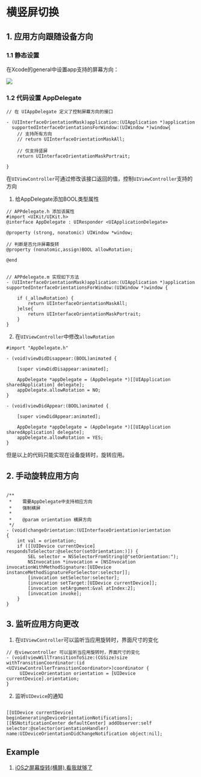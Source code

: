 # 横竖屏切换

## 1. 应用方向跟随设备方向

### 1.1 静态设置

在Xcode的general中设置app支持的屏幕方向：

![](https://gitee.com/existorlive/exist-or-live-pic/raw/master/%E6%88%AA%E5%B1%8F2020-10-25%20%E4%B8%8B%E5%8D%8810.15.04.png)


### 1.2 代码设置 AppDelegate

```objc
// 在 UIAppDelegate 定义了控制屏幕方向的接口

- (UIInterfaceOrientationMask)application:(UIApplication *)application 
  supportedInterfaceOrientationsForWindow:(UIWindow *)window{
    // 支持所有方向
    // return UIInterfaceOrientationMaskAll;
      
    // 仅支持竖屏
    return UIInterfaceOrientationMaskPortrait;
      
}

```

在`UIViewController`可通过修改该接口返回的值，控制`UIViewController`支持的方向

1. 给AppDelegate添加BOOL类型属性

```objc 
// APPdelegate.h 添加该属性
#import <UIKit/UIKit.h>
@interface AppDelegate : UIResponder <UIApplicationDelegate>

@property (strong, nonatomic) UIWindow *window;

// 判断是否允许屏幕旋转
@property (nonatomic,assign)BOOL allowRotation;

@end
```

```objc 

// APPdelegate.m 实现如下方法
- (UIInterfaceOrientationMask)application:(UIApplication *)application supportedInterfaceOrientationsForWindow:(UIWindow *)window {
    
    if (_allowRotation) {
        return UIInterfaceOrientationMaskAll;
    }else{
        return UIInterfaceOrientationMaskPortrait;
    }
}

```

2. 在`UIViewController`中修改`allowRotation`

```objc
#import "AppDelegate.h"

- (void)viewDidDisappear:(BOOL)animated {
    
    [super viewDidDisappear:animated];
 
    AppDelegate *appDelegate = (AppDelegate *)[[UIApplication sharedApplication] delegate];
    appDelegate.allowRotation = NO;
}

- (void)viewDidAppear:(BOOL)animated {
    
    [super viewDidAppear:animated];

    AppDelegate *appDelegate = (AppDelegate *)[[UIApplication sharedApplication] delegate];
    appDelegate.allowRotation = YES;
}
```
但是以上的代码只能实现在设备旋转时，旋转应用。

## 2. 手动旋转应用方向

```objc

/**
 *    需要AppDelegate中支持相应方向
 *    强制横屏
 *
 *    @param orientation 横屏方向
 */
- (void)changeOrientation:(UIInterfaceOrientation)orientation
{
    int val = orientation;
    if ([[UIDevice currentDevice] respondsToSelector:@selector(setOrientation:)]) {
        SEL selector = NSSelectorFromString(@"setOrientation:");
        NSInvocation *invocation = [NSInvocation invocationWithMethodSignature:[UIDevice instanceMethodSignatureForSelector:selector]];
        [invocation setSelector:selector];
        [invocation setTarget:[UIDevice currentDevice]];
        [invocation setArgument:&val atIndex:2];
        [invocation invoke];
    }
}

```
## 3. 监听应用方向更改

1. 在`UIViewController`可以监听当应用旋转时，界面尺寸的变化

```objc
// 在viewcontroller 可以监听当应用旋转时，界面尺寸的变化
- (void)viewWillTransitionToSize:(CGSize)size withTransitionCoordinator:(id <UIViewControllerTransitionCoordinator>)coordinator {
     UIDeviceOrientation orientation = [UIDevice currentDevice].orientation;
}
```

2. 监听`UIDevice`的通知

```objc 

[[UIDevice currentDevice] beginGeneratingDeviceOrientationNotifications];
[[NSNotificationCenter defaultCenter] addObserver:self selector:@selector(orientationHandler) name:UIDeviceOrientationDidChangeNotification object:nil];

```

## Example


1. [iOS之屏幕旋转(横屏),看我就够了](https://www.jianshu.com/p/a80eafa8bae9)


